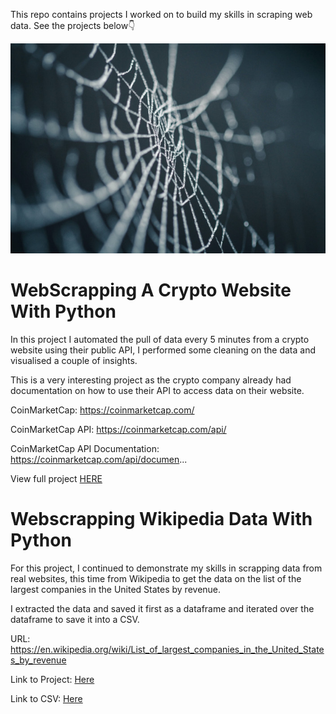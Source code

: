 This repo contains projects I worked on to build my skills in scraping web data. See the projects below👇

![](Webscrap.jpg)

# WebScrapping A Crypto Website With Python
In this project I automated the pull of data every 5 minutes from a crypto website using their public API, I performed some cleaning on the data and visualised a couple of insights.

This is a very interesting project as the crypto company already had documentation on how to use their API to access data on their website.

CoinMarketCap: https://coinmarketcap.com/

CoinMarketCap API: https://coinmarketcap.com/api/

CoinMarketCap API Documentation: https://coinmarketcap.com/api/documen...

View full project [HERE](https://github.com/JachimmaChristian/Web_Scrapping_With_Python/blob/main/Web%20Scrapping%20CoinMarketCap%20Using%20their%20public%20API%20with%20Python.ipynb)

# Webscrapping Wikipedia Data With Python
For this project, I continued to demonstrate my skills in scrapping data from real websites, this time from Wikipedia to get the data on the list of the largest companies in the United States by revenue. 

I extracted the data and saved it first as a dataframe and iterated over the dataframe to save it into a CSV.

URL: https://en.wikipedia.org/wiki/List_of_largest_companies_in_the_United_States_by_revenue

Link to Project: [Here](https://github.com/JachimmaChristian/Web_Scrapping_With_Python/blob/main/Webscraping%20Wikipedia%20Data.ipynb)

Link to CSV: [Here](https://github.com/JachimmaChristian/Web_Scrapping_With_Python/blob/main/ScrappingWiki.csv)
